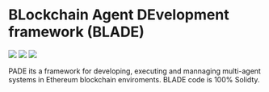 # BLockchain Agent DEvelopment framework  (BLADE)
[![](https://img.shields.io/github/issues/grei-ufc/pade.svg)](https://github.com/grei-ufc/pade/issues)
[![](https://img.shields.io/github/issues-pr/grei-ufc/pade.svg)](https://github.com/grei-ufc/pade/pulls)
[![](https://img.shields.io/pypi/l/pade.svg)](https://opensource.org/licenses/MIT)

PADE its a framework for developing, executing and mannaging multi-agent systems in Ethereum blockchain enviroments. BLADE code is 100% Solidty.


